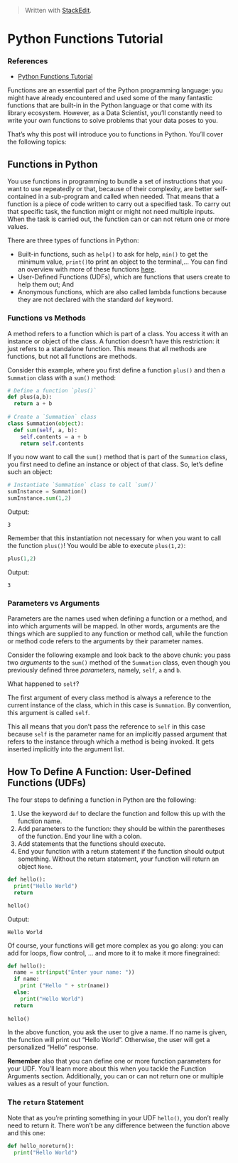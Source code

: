 
> Written with [StackEdit](https://stackedit.io/).

# Python Functions Tutorial

### References

- [Python Functions Tutorial](https://bit.ly/2DDlBsF)

Functions are an essential part of the Python programming language: you might have already encountered and used some of the many fantastic functions that are built-in in the Python language or that come with its library ecosystem. However, as a Data Scientist, you’ll constantly need to write your own functions to solve problems that your data poses to you.

That’s why this post will introduce you to functions in Python. You’ll cover the following topics:

## Functions in Python

You use functions in programming to bundle a set of instructions that you want to use repeatedly or that, because of their complexity, are better self-contained in a sub-program and called when needed. That means that a function is a piece of code written to carry out a specified task. To carry out that specific task, the function might or might not need multiple inputs. When the task is carried out, the function can or can not return one or more values.

There are three types of functions in Python:
- Built-in functions, such as  `help()`  to ask for help,  `min()`  to get the minimum value,  `print()`to print an object to the terminal,… You can find an overview with more of these functions  [here](https://docs.python.org/3/library/functions.html).
-   User-Defined Functions (UDFs), which are functions that users create to help them out; And
-   Anonymous functions, which are also called lambda functions because they are not declared with the standard  `def`  keyword.

### Functions vs Methods

A method refers to a function which is part of a class. You access it with an instance or object of the class. A function doesn’t have this restriction: it just refers to a standalone function. This means that all methods are functions, but not all functions are methods.

Consider this example, where you first define a function `plus()` and then a `Summation` class with a `sum()` method:

```python
# Define a function `plus()`
def plus(a,b):
  return a + b
  
# Create a `Summation` class
class Summation(object):
  def sum(self, a, b):
    self.contents = a + b
    return self.contents 
```
If you now want to call the `sum()` method that is part of the `Summation` class, you first need to define an instance or object of that class. So, let’s define such an object:

```python
# Instantiate `Summation` class to call `sum()`
sumInstance = Summation()
sumInstance.sum(1,2)
```
Output:
```
3
```
Remember that this instantiation not necessary for when you want to call the function `plus()`! You would be able to execute `plus(1,2)`:

```python
plus(1,2)
```
Output:
```
3
```
### Parameters vs Arguments

Parameters are the names used when defining a function or a method, and into which arguments will be mapped. In other words, arguments are the things which are supplied to any function or method call, while the function or method code refers to the arguments by their parameter names.

Consider the following example and look back to the above chunk: you pass two  _arguments_  to the  `sum()`  method of the  `Summation`  class, even though you previously defined three  _parameters_, namely,  `self`,  `a`  and  `b`.

What happened to  `self`?

The first argument of every class method is always a reference to the current instance of the class, which in this case is  `Summation`. By convention, this argument is called  `self`.

This all means that you don’t pass the reference to  `self`  in this case because  `self`  is the parameter name for an implicitly passed argument that refers to the instance through which a method is being invoked. It gets inserted implicitly into the argument list.

## How To Define A Function: User-Defined Functions (UDFs)

The four steps to defining a function in Python are the following:

1.  Use the keyword  `def`  to declare the function and follow this up with the function name.
2.  Add parameters to the function: they should be within the parentheses of the function. End your line with a colon.
3.  Add statements that the functions should execute.
4.  End your function with a return statement if the function should output something. Without the return statement, your function will return an object  `None`.

```python
def hello():
  print("Hello World") 
  return 

hello()
```
Output:
```
Hello World
```
Of course, your functions will get more complex as you go along: you can add for loops, flow control, … and more to it to make it more finegrained:

```python
def hello():
  name = str(input("Enter your name: "))
  if name:
    print ("Hello " + str(name))
  else:
    print("Hello World") 
  return 
  
hello()
```
In the above function, you ask the user to give a name. If no name is given, the function will print out “Hello World”. Otherwise, the user will get a personalized “Hello” response.

**Remember**  also that you can define one or more function parameters for your UDF. You’ll learn more about this when you tackle the Function Arguments section. Additionally, you can or can not return one or multiple values as a result of your function.

### The  `return`  Statement

Note that as you’re printing something in your UDF  `hello()`, you don’t really need to return it. There won’t be any difference between the function above and this one:

```py
def hello_noreturn():
  print("Hello World") 
```


<!--stackedit_data:
eyJoaXN0b3J5IjpbNDczNjY3MzczLC0xOTE4NDkxMzk1LC0xNz
M0MjMxMjA2XX0=
-->